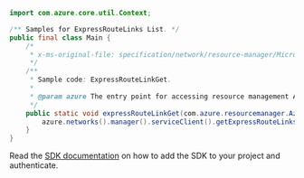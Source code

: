 ```java
import com.azure.core.util.Context;

/** Samples for ExpressRouteLinks List. */
public final class Main {
    /*
     * x-ms-original-file: specification/network/resource-manager/Microsoft.Network/stable/2021-05-01/examples/ExpressRouteLinkList.json
     */
    /**
     * Sample code: ExpressRouteLinkGet.
     *
     * @param azure The entry point for accessing resource management APIs in Azure.
     */
    public static void expressRouteLinkGet(com.azure.resourcemanager.AzureResourceManager azure) {
        azure.networks().manager().serviceClient().getExpressRouteLinks().list("rg1", "portName", Context.NONE);
    }
}
```

Read the [SDK documentation](https://github.com/Azure/azure-sdk-for-java/blob/azure-resourcemanager_2.15.0/sdk/resourcemanager/azure-resourcemanager/README.md) on how to add the SDK to your project and authenticate.
